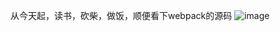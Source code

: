 从今天起，读书，砍柴，做饭，顺便看下webpack的源码
![image](https://timgsa.baidu.com/timg?image&quality=80&size=b9999_10000&sec=1533569497164&di=a4590442d0efbdd8c8ee4fdcff592e32&imgtype=0&src=http%3A%2F%2Fp3.pccoo.cn%2Fbbs%2F20150906%2F2015090615525527621208s.jpg)
